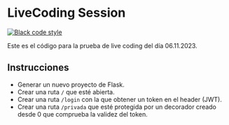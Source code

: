 # LiveCoding Session

[![Black code style](https://img.shields.io/badge/code%20style-black-000000.svg)](https://github.com/ambv/black)

Este es el código para la prueba de live coding del día 06.11.2023.

## Instrucciones

- Generar un nuevo proyecto de Flask.
- Crear una ruta `/` que esté abierta.
- Crear una ruta `/login` con la que obtener un token en el header (JWT).
- Crear una ruta `/privada` que esté protegida por un decorador creado desde 0 que comprueba la validez del token.
